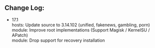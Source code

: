 ## Change Log:
- 17.1   
hosts: Update source to 3.14.102 (unified, fakenews, gambling, porn)   
module: Improve root implementations (Support Magisk / KernelSU / APatch)   
module: Drop support for recovery installation    
